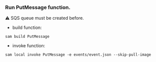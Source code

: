 ### Run **PutMessage** function.

⚠️ SQS queue must be created before.

- build function:
```
sam build PutMessage
```
- invoke function:
```
sam local invoke PutMessage -e events/event.json --skip-pull-image
```
    
